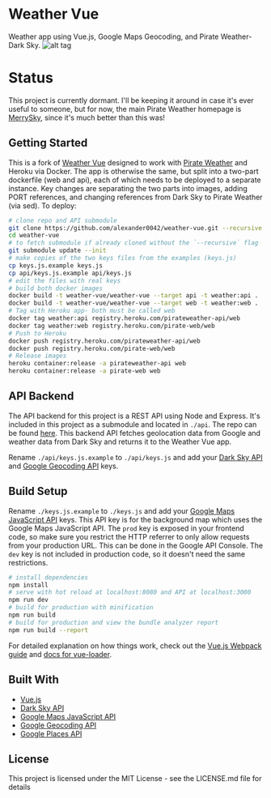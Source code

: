 ﻿# Weather Vue
Weather app using Vue.js, Google Maps Geocoding, and Pirate Weather-Dark Sky.
![alt tag](https://raw.githubusercontent.com/krestaino/weather-vue/master/static/images/og.jpg)

# Status
This project is currently dormant. I'll be keeping it around in case it's ever useful to someone, but for now, the main Pirate Weather homepage is [MerrySky](https://merrysky.net/), since it's much better than this was!

## Getting Started
This is a fork of [Weather Vue](https://github.com/krestaino/weather-vue) designed to work with [Pirate Weather](https://pirateweather.net) and Heroku via Docker. The app is otherwise the same, but split into a two-part dockerfile (web and api), each of which needs to be deployed to a separate instance. Key changes are separating the two parts into images, adding PORT references, and changing references from Dark Sky to Pirate Weather (via sed). To deploy:
``` bash
# clone repo and API submodule
git clone https://github.com/alexander0042/weather-vue.git --recursive
cd weather-vue
# to fetch submodule if already cloned without the `--recursive` flag
git submodule update --init
# make copies of the two keys files from the examples (keys.js)
cp keys.js.example keys.js
cp api/keys.js.example api/keys.js
# edit the files with real keys 
# build both docker images
docker build -t weather-vue/weather-vue --target api -t weather:api .
docker build -t weather-vue/weather-vue --target web -t weather:web .
# Tag with Heroku app- both must be called web
docker tag weather:api registry.heroku.com/pirateweather-api/web
docker tag weather:web registry.heroku.com/pirate-web/web
# Push to Heroku
docker push registry.heroku.com/pirateweather-api/web
docker push registry.heroku.com/pirate-web/web
# Release images
heroku container:release -a pirateweather-api web
heroku container:release -a pirate-web web
```

## API Backend
The API backend for this project is a REST API using Node and Express. It's included in this project as a submodule and located in `./api`. The repo can be found [here](https://github.com/krestaino/weather-api). This backend API fetches geolocation data from Google and weather data from Dark Sky and returns it to the Weather Vue app.

Rename `./api/keys.js.example` to `./api/keys.js` and add your [Dark Sky API](https://darksky.net/dev/) and [Google Geocoding API](https://developers.google.com/maps/documentation/geocoding/get-api-key) keys.  

## Build Setup
Rename `./keys.js.example` to `./keys.js` and add your [Google Maps JavaScript API](https://developers.google.com/maps/documentation/javascript/get-api-key) keys. This API key is for the background map which uses the Google Maps JavaScript API. The `prod` key is exposed in your frontend code, so make sure you restrict the HTTP referrer to only allow requests from your production URL. This can be done in the Google API Console. The `dev` key is not included in production code, so it doesn't need the same restrictions.
``` bash
# install dependencies
npm install
# serve with hot reload at localhost:8080 and API at localhost:3000
npm run dev
# build for production with minification
npm run build
# build for production and view the bundle analyzer report
npm run build --report
```
For detailed explanation on how things work, check out the [Vue.js Webpack guide](http://vuejs-templates.github.io/webpack/) and [docs for vue-loader](http://vuejs.github.io/vue-loader).

## Built With
* [Vue.js](https://vuejs.org/)
* [Dark Sky API](https://darksky.net/dev/)
* [Google Maps JavaScript API](https://developers.google.com/maps/documentation/javascript/get-api-key)
* [Google Geocoding API](https://developers.google.com/maps/documentation/geocoding/get-api-key)
* [Google Places API](https://developers.google.com/places/web-service/autocomplete)

## License 
This project is licensed under the MIT License - see the LICENSE.md file for details
